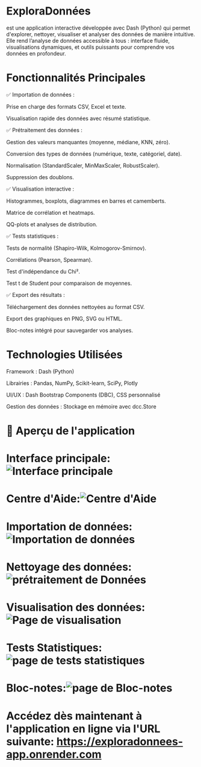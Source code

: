 # ExploraDonnées
est une application interactive développée avec Dash (Python) qui permet d'explorer, nettoyer, visualiser et analyser des données de manière intuitive. Elle rend l’analyse de données accessible à tous : interface fluide, visualisations dynamiques, et outils puissants pour comprendre vos données en profondeur.

# Fonctionnalités Principales
✅ Importation de données :

Prise en charge des formats CSV, Excel et texte.

Visualisation rapide des données avec résumé statistique.

✅ Prétraitement des données :

Gestion des valeurs manquantes (moyenne, médiane, KNN, zéro).

Conversion des types de données (numérique, texte, catégoriel, date).

Normalisation (StandardScaler, MinMaxScaler, RobustScaler).

Suppression des doublons.

✅ Visualisation interactive :

Histogrammes, boxplots, diagrammes en barres et camemberts.

Matrice de corrélation et heatmaps.

QQ-plots et analyses de distribution.

✅ Tests statistiques :

Tests de normalité (Shapiro-Wilk, Kolmogorov-Smirnov).

Corrélations (Pearson, Spearman).

Test d'indépendance du Chi².

Test t de Student pour comparaison de moyennes.

✅ Export des résultats :

Téléchargement des données nettoyées au format CSV.

Export des graphiques en PNG, SVG ou HTML.

Bloc-notes intégré pour sauvegarder vos analyses.

# Technologies Utilisées
Framework : Dash (Python)

Librairies : Pandas, NumPy, Scikit-learn, SciPy, Plotly

UI/UX : Dash Bootstrap Components (DBC), CSS personnalisé

Gestion des données : Stockage en mémoire avec dcc.Store

# 📸 Aperçu de l'application

# Interface principale:![Interface principale](https://github.com/user-attachments/assets/027c38aa-00dc-45d1-a55b-aa29f400410b)

# Centre d'Aide:![Centre d'Aide](https://github.com/user-attachments/assets/2a22fdcf-d425-41ca-905f-4ced5d8bd55e)

# Importation de données:![Importation de données](https://github.com/user-attachments/assets/c1a641b9-f116-430e-a95a-d913b0ce5893)

# Nettoyage des données:![prétraitement de Données](https://github.com/user-attachments/assets/f30dfd16-602e-4cac-b6c2-d55074de1915)

# Visualisation des données:![Page de visualisation](https://github.com/user-attachments/assets/3766170c-0ccb-4733-966c-ce324edee7f7)

# Tests Statistiques:![page de tests statistiques](https://github.com/user-attachments/assets/19bea50e-1a9f-469f-8fb9-2f336a244ea5)

# Bloc-notes:![page de Bloc-notes](https://github.com/user-attachments/assets/85b29240-283f-44f3-87c6-0fe3a58c96e1)

# Accédez dès maintenant à l'application en ligne via l'URL suivante: https://exploradonnees-app.onrender.com


